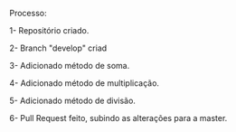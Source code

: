 Processo:

1- Repositório criado.

2- Branch "develop" criad

3- Adicionado método de soma.

4- Adicionado método de multiplicação.

5- Adicionado método de divisão.

6- Pull Request feito, subindo as alterações para a master.
